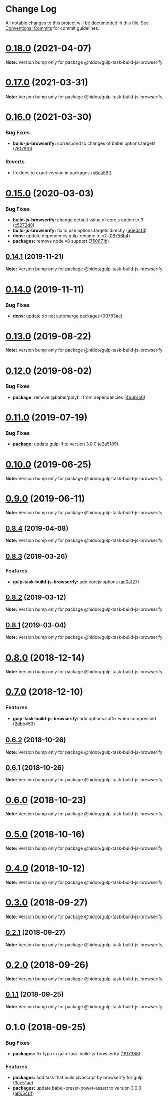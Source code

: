 # Change Log

All notable changes to this project will be documented in this file.
See [Conventional Commits](https://conventionalcommits.org) for commit guidelines.

# [0.18.0](https://github.com/hidoo/gulp-project/compare/v0.17.0...v0.18.0) (2021-04-07)

**Note:** Version bump only for package @hidoo/gulp-task-build-js-browserify





# [0.17.0](https://github.com/hidoo/gulp-project/compare/v0.16.0...v0.17.0) (2021-03-31)

**Note:** Version bump only for package @hidoo/gulp-task-build-js-browserify





# [0.16.0](https://github.com/hidoo/gulp-project/compare/v0.15.0...v0.16.0) (2021-03-30)


### Bug Fixes

* **build-js-browserify:** correspond to changes of babel options.targets ([76f79f0](https://github.com/hidoo/gulp-project/commit/76f79f0d8d75c7145ee41c1228b6da3cc46dbc83))


### Reverts

* fix deps to exact version in packages ([b6ea59f](https://github.com/hidoo/gulp-project/commit/b6ea59fd4f852e0484faa8099a3c2fd2bb0cb35b))





# [0.15.0](https://github.com/hidoo/gulp-project/compare/v0.14.1...v0.15.0) (2020-03-03)


### Bug Fixes

* **build-js-browserify:** change default value of corejs option to 3 ([c5272d8](https://github.com/hidoo/gulp-project/commit/c5272d8fcdd9bd5ed48919fbee402e3c9ae487e3))
* **build-js-browserify:** fix to use options.targets directly ([a6e0cf3](https://github.com/hidoo/gulp-project/commit/a6e0cf378cd50df596ed3824a27a9b00ac5ae8ac))
* **deps:** update dependency gulp-rename to v2 ([08756b4](https://github.com/hidoo/gulp-project/commit/08756b4bd6c82f2d906ecfb45e9de214e5c2d78c))
* **packages:** remove node v8 support ([750671b](https://github.com/hidoo/gulp-project/commit/750671b2df95f8dfe0da1a9bbe8940675cbdd487))





## [0.14.1](https://github.com/hidoo/gulp-project/compare/v0.14.0...v0.14.1) (2019-11-21)

**Note:** Version bump only for package @hidoo/gulp-task-build-js-browserify





# [0.14.0](https://github.com/hidoo/gulp-project/compare/v0.13.0...v0.14.0) (2019-11-11)


### Bug Fixes

* **deps:** update do not automerge packages ([00783ae](https://github.com/hidoo/gulp-project/commit/00783ae5339799f124435f60a47bb0337a53a9fe))





# [0.13.0](https://github.com/hidoo/gulp-project/compare/v0.12.0...v0.13.0) (2019-08-22)

**Note:** Version bump only for package @hidoo/gulp-task-build-js-browserify





# [0.12.0](https://github.com/hidoo/gulp-project/compare/v0.11.0...v0.12.0) (2019-08-02)


### Bug Fixes

* **package:** remove @babel/polyfill from dependencies ([466b1b6](https://github.com/hidoo/gulp-project/commit/466b1b6))





# [0.11.0](https://github.com/hidoo/gulp-project/compare/v0.10.0...v0.11.0) (2019-07-19)


### Bug Fixes

* **package:** update gulp-if to version 3.0.0 ([e2a5189](https://github.com/hidoo/gulp-project/commit/e2a5189))





# [0.10.0](https://github.com/hidoo/gulp-project/compare/v0.9.0...v0.10.0) (2019-06-25)

**Note:** Version bump only for package @hidoo/gulp-task-build-js-browserify





# [0.9.0](https://github.com/hidoo/gulp-project/compare/v0.8.4...v0.9.0) (2019-06-11)

**Note:** Version bump only for package @hidoo/gulp-task-build-js-browserify





## [0.8.4](https://github.com/hidoo/gulp-project/compare/v0.8.3...v0.8.4) (2019-04-08)

**Note:** Version bump only for package @hidoo/gulp-task-build-js-browserify





## [0.8.3](https://github.com/hidoo/gulp-project/compare/v0.8.2...v0.8.3) (2019-03-26)


### Features

* **gulp-task-build-js-browserify:** add corejs options ([ac0a127](https://github.com/hidoo/gulp-project/commit/ac0a127))





## [0.8.2](https://github.com/hidoo/gulp-project/compare/v0.8.1...v0.8.2) (2019-03-12)

**Note:** Version bump only for package @hidoo/gulp-task-build-js-browserify





## [0.8.1](https://github.com/hidoo/gulp-project/compare/v0.8.0...v0.8.1) (2019-03-04)

**Note:** Version bump only for package @hidoo/gulp-task-build-js-browserify





# [0.8.0](https://github.com/hidoo/gulp-project/compare/v0.7.0...v0.8.0) (2018-12-14)

**Note:** Version bump only for package @hidoo/gulp-task-build-js-browserify





# [0.7.0](https://github.com/hidoo/gulp-project/compare/v0.6.2...v0.7.0) (2018-12-10)


### Features

* **gulp-task-build-js-browserify:** add options.suffix when compressed ([2dbb453](https://github.com/hidoo/gulp-project/commit/2dbb453))





## [0.6.2](https://github.com/hidoo/gulp-project/compare/v0.6.1...v0.6.2) (2018-10-26)

**Note:** Version bump only for package @hidoo/gulp-task-build-js-browserify





## [0.6.1](https://github.com/hidoo/gulp-project/compare/v0.6.0...v0.6.1) (2018-10-26)

**Note:** Version bump only for package @hidoo/gulp-task-build-js-browserify





# [0.6.0](https://github.com/hidoo/gulp-project/compare/v0.5.0...v0.6.0) (2018-10-23)

**Note:** Version bump only for package @hidoo/gulp-task-build-js-browserify





# [0.5.0](https://github.com/hidoo/gulp-project/compare/v0.4.0...v0.5.0) (2018-10-16)

**Note:** Version bump only for package @hidoo/gulp-task-build-js-browserify





# [0.4.0](https://github.com/hidoo/gulp-project/compare/v0.3.0...v0.4.0) (2018-10-12)

**Note:** Version bump only for package @hidoo/gulp-task-build-js-browserify





<a name="0.3.0"></a>
# [0.3.0](https://github.com/hidoo/gulp-project/compare/v0.2.1...v0.3.0) (2018-09-27)

**Note:** Version bump only for package @hidoo/gulp-task-build-js-browserify





<a name="0.2.1"></a>
## [0.2.1](https://github.com/hidoo/gulp-project/compare/v0.2.0...v0.2.1) (2018-09-27)

**Note:** Version bump only for package @hidoo/gulp-task-build-js-browserify





<a name="0.2.0"></a>
# [0.2.0](https://github.com/hidoo/gulp-project/compare/v0.1.1...v0.2.0) (2018-09-26)

**Note:** Version bump only for package @hidoo/gulp-task-build-js-browserify





<a name="0.1.1"></a>
## [0.1.1](https://github.com/hidoo/gulp-project/compare/v0.1.0...v0.1.1) (2018-09-25)

**Note:** Version bump only for package @hidoo/gulp-task-build-js-browserify





<a name="0.1.0"></a>
# 0.1.0 (2018-09-25)


### Bug Fixes

* **packages:** fix typo in gulp-task-build-js-browserify ([1917388](https://github.com/hidoo/gulp-project/commit/1917388))


### Features

* **packages:** add task that build javascript by browserify for gulp ([3cc51ae](https://github.com/hidoo/gulp-project/commit/3cc51ae))
* **packages:** update babel-preset-power-assert to version 3.0.0 ([ab0540f](https://github.com/hidoo/gulp-project/commit/ab0540f))
